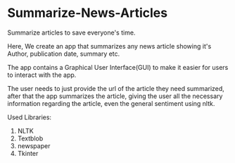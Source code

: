 # Summarize-News-Articles
Summarize articles to save everyone's time.

Here, We create an app that summarizes any news article showing it's Author, publication date, summary etc.

The app contains a Graphical User Interface(GUI) to make it easier for users to interact with the app.

The user needs to just provide the url of the article they need summarized, after that the app summarizes the article, giving the user all the necessary information regarding the article, even the general sentiment using nltk.

Used Libraries:
1. NLTK
2. Textblob
3. newspaper
4. Tkinter
